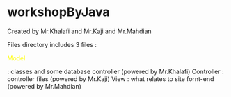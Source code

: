 # workshopByJava

Created by Mr.Khalafi and Mr.Kaji and Mr.Mahdian

Files directory includes 3 files :

<p style="color:yellow">Model </p>: classes and some database controller (powered by Mr.Khalafi)
Controller : controller files (powered by Mr.Kaji)
View : what relates to site fornt-end (powered by Mr.Mahdian)
